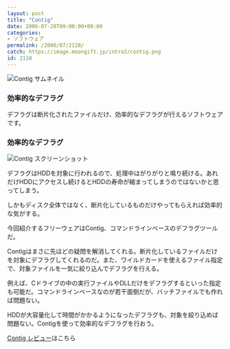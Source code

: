 ```yaml
---
layout: post
title: "Contig"
date: 2006-07-28T09:00:00+09:00
categories:
- ソフトウェア
permalink: /2006/07/2128/
catch: https://image.moongift.jp/intro2/contig.png
id: 2110
---
```

 ![Contig サムネイル](https://image.moongift.jp/intro2/contig.t.png "Contig サムネイル")
  

### 効率的なデフラグ
  
デフラグは断片化されたファイルだけ、効率的なデフラグが行えるソフトウェアです。  
<!--more-->  

### 効率的なデフラグ
  

![Contig スクリーンショット](https://image.moongift.jp/intro2/contig.png "Contig スクリーンショット")

  

デフラグはHDDを対象に行われるので、処理中はがりがりと鳴り続ける。あれだけHDDにアクセスし続けるとHDDの寿命が縮まってしまうのではないかと思ってしまう。

  

しかもディスク全体ではなく、断片化しているものだけやってもらえれば効率的な気がする。

  

今回紹介するフリーウェアはContig、コマンドラインベースのデフラグツールだ。

  

Contigはまさに先ほどの疑問を解消してくれる。断片化しているファイルだけを対象にデフラグしてくれるのだ。また、ワイルドカードを使えるファイル指定で、対象ファイルを一気に絞り込んでデフラグを行える。

  

例えば、Cドライブの中の実行ファイルやDLLだけをデフラグするといった指定も可能だ。コマンドラインベースなのが若干面倒だが、バッチファイルでも作れば問題ない。

  

HDDが大容量化して時間がかかるようになったデフラグも、対象を絞り込めば問題ない。Contigを使って効率的なデフラグを行おう。

  

[Contig レビュー](http://fw.moongift.jp/review/i-2137.html)はこちら

